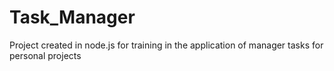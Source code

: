 # Task_Manager
Project created in node.js for training in the application of manager tasks for personal projects
